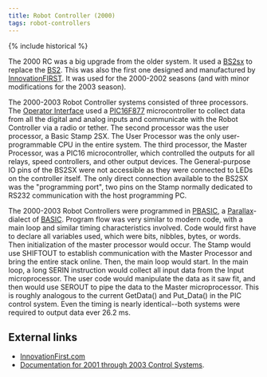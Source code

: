 ```yaml
---
title: Robot Controller (2000)
tags: robot-controllers
---
```


{% include historical %}

The 2000 RC was a big upgrade from the older system. It used a
[BS2sx](BS2sx) to replace the [BS2](BS2). This was also the first one designed and manufactured by
[InnovationFIRST](InnovationFIRST). It was used
for the 2000-2002 seasons (and with minor modifications for the 2003 season).

The 2000-2003 Robot Controller systems consisted of three processors. The
[Operator Interface](operator-interface) used
a [PIC16F877](PIC16F877) microcontroller to collect
data from all the digital and analog inputs and communicate with the Robot
Controller via a radio or tether. The second processor was the user processor,
a Basic Stamp 2SX. The User Processor was the only user-programmable CPU in
the entire system. The third processor, the Master Processor, was a PIC16
microcontroller, which controlled the outputs for all relays, speed
controllers, and other output devices. The General-purpose IO pins of the
BS2SX were not accessible as they were connected to LEDs on the controller
itself. The only direct connection available to the BS2SX was the "programming
port", two pins on the Stamp normally dedicated to RS232 communication with
the host programming PC.

The 2000-2003 Robot Controllers were programmed in [PBASIC](PBASIC), a [Parallax](Parallax)-dialect of
[BASIC](http://www.wikipedia.org/wiki/BASIC "wikipedia:BASIC" ). Program flow
was very similar to modern code,
with a main loop and similar timing characteristics involved. Code would first
have to declare all variables used, which were bits, nibbles, bytes, or words.
Then initialization of the master processor would occur. The Stamp would use
SHIFTOUT to establish communication with the Master Processor and bring the
entire stack online. Then, the main loop would start. In the main loop, a long
SERIN instruction would collect all input data from the Input microprocessor.
The user code would manipulate the data as it saw fit, and then would use
SEROUT to pipe the data to the Master microprocessor. This is roughly
analogous to the current GetData() and Put_Data() in the PIC control
system. Even the timing is nearly identical--both systems were required to
output data ever 26.2 ms.


## External links

  * [InnovationFirst.com](http://innovationfirst.com "http://innovationfirst.com" )
  * [Documentation for 2001 through 2003 Control Systems](http://innovationfirst.com/FIRSTRobotics/documentation-legacy.htm "http://innovationfirst.com/FIRSTRobotics/documentation-legacy.htm" ). 
